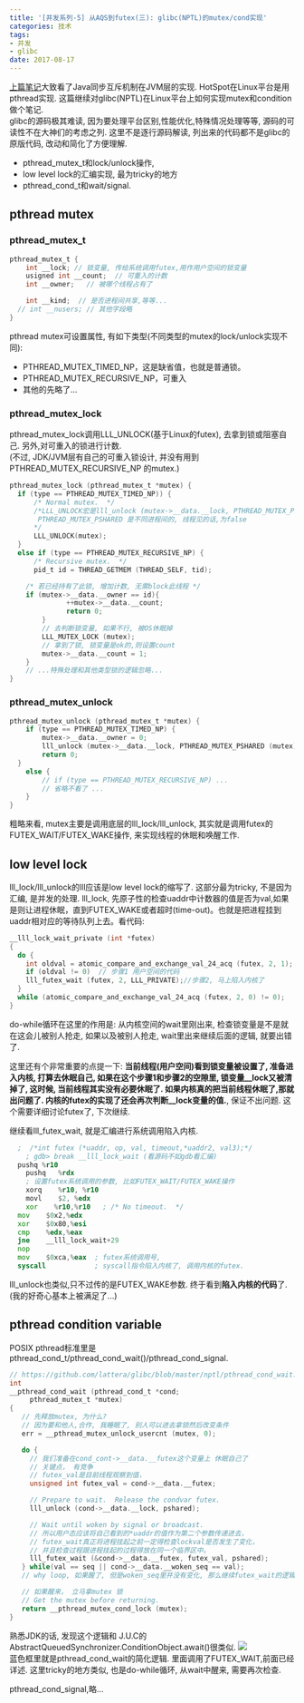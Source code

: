 ```yaml
---
title: '[并发系列-5] 从AQS到futex(三): glibc(NPTL)的mutex/cond实现'
categories: 技术
tags:
- 并发
- glibc
date: 2017-08-17
---
```


[上篇笔记](http://kexianda.info/2017/08/16/%E5%B9%B6%E5%8F%91%E7%B3%BB%E5%88%97-4-%E4%BB%8EAQS%E5%88%B0futex-%E4%BA%8C-JVM%E7%9A%84Thread%E5%92%8CParker/)大致看了Java同步互斥机制在JVM层的实现. HotSpot在Linux平台是用pthread实现. 这篇继续对glibc(NPTL)在Linux平台上如何实现mutex和condition做个笔记.  
glibc的源码极其难读, 因为要处理平台区别,性能优化,特殊情况处理等等, 源码的可读性不在大神们的考虑之列. 这里不是逐行源码解读, 列出来的代码都不是glibc的原版代码, 改动和简化了方便理解.  
* pthread_mutex_t和lock/unlock操作,
* low level lock的汇编实现, 最为tricky的地方
* pthread_cond_t和wait/signal.
<!--more-->

## pthread mutex
### pthread_mutex_t
```c
pthread_mutex_t {
	int __lock; // 锁变量, 传给系统调用futex,用作用户空间的锁变量
	usigned int __count;  // 可重入的计数
	int __owner;   // 被哪个线程占有了

	int __kind;  // 是否进程间共享,等等...
  // int __nusers; // 其他字段略
}
```
pthread mutex可设置属性, 有如下类型(不同类型的mutex的lock/unlock实现不同):
* PTHREAD_MUTEX_TIMED_NP，这是缺省值，也就是普通锁。
* PTHREAD_MUTEX_RECURSIVE_NP，可重入
* 其他的先略了...

### pthread_mutex_lock
pthread_mutex_lock调用LLL_UNLOCK(基于Linux的futex), 去拿到锁或阻塞自己. 另外,对可重入的锁进行计数.   
(不过, JDK/JVM层有自己的可重入锁设计, 并没有用到 PTHREAD_MUTEX_RECURSIVE_NP 的mutex.)
```c
pthread_mutex_lock (pthread_mutex_t *mutex) {
  if (type == PTHREAD_MUTEX_TIMED_NP)) {
      /* Normal mutex.  */
      /*LLL_UNLOCK宏是lll_unlock (mutex->__data.__lock, PTHREAD_MUTEX_PSHARED (mutex));
       PTHREAD_MUTEX_PSHARED 是不同进程间的, 线程见的话,为false
      */
      LLL_UNLOCK(mutex);
  }
  else if (type == PTHREAD_MUTEX_RECURSIVE_NP) {
      /* Recursive mutex.  */
      pid_t id = THREAD_GETMEM (THREAD_SELF, tid);

    /* 若已经持有了此锁, 增加计数, 无需block此线程 */
    if (mutex->__data.__owner == id){
			  ++mutex->__data.__count;
			  return 0;
		}
		// 去判断锁变量, 如果不行, 被OS休眠掉
		LLL_MUTEX_LOCK (mutex);    
		// 拿到了锁, 锁变量是ok的,则设置count
		mutex->__data.__count = 1;
	}
	// ...特殊处理和其他类型锁的逻辑忽略...
}
```
### pthread_mutex_unlock
```c
pthread_mutex_unlock (pthread_mutex_t *mutex) {
	if (type == PTHREAD_MUTEX_TIMED_NP) {
		mutex->__data.__owner = 0;
		lll_unlock (mutex->__data.__lock, PTHREAD_MUTEX_PSHARED (mutex));
		return 0;
  }
	else {
		// if (type == PTHREAD_MUTEX_RECURSIVE_NP) ...
		// 省略不看了 ...
	}
}
```
粗略来看, mutex主要是调用底层的lll_lock/lll_unlock, 其实就是调用futex的FUTEX_WAIT/FUTEX_WAKE操作, 来实现线程的休眠和唤醒工作.


## low level lock
lll_lock/lll_unlock的lll应该是low level lock的缩写了. 这部分最为tricky, 不是因为汇编, 是并发的处理.
lll_lock, 先原子性的检查uaddr中计数器的值是否为val,如果是则让进程休眠，直到FUTEX_WAKE或者超时(time-out)。也就是把进程挂到uaddr相对应的等待队列上去。看代码:
```c
__lll_lock_wait_private (int *futex)
{
  do {
    int oldval = atomic_compare_and_exchange_val_24_acq (futex, 2, 1);
    if (oldval != 0)  // 步骤1 用户空间的代码
    lll_futex_wait (futex, 2, LLL_PRIVATE);//步骤2, 马上陷入内核了
  }
  while (atomic_compare_and_exchange_val_24_acq (futex, 2, 0) != 0);
}
```
do-while循环在这里的作用是: 从内核空间的wait里刚出来, 检查锁变量是不是就在这会儿被别人抢走, 如果以及被别人抢走, wait里出来继续后面的逻辑, 就要出错了.

这里还有个非常重要的点提一下:  **当前线程(用户空间)看到锁变量被设置了, 准备进入内核, 打算去休眠自己, 如果在这个步骤1和步骤2的空隙里, 锁变量\_\_lock又被清掉了, 这时候, 当前线程其实没有必要休眠了. 如果内核真的把当前线程休眠了,那就出问题了. 内核的futex的实现了还会再次判断\_\_lock变量的值.**, 保证不出问题. 这个需要详细讨论futex了, 下次继续.

继续看lll_futex_wait, 就是汇编进行系统调用陷入内核.
```asm
  ;  /*int futex (*uaddr, op, val, timeout,*uaddr2, val3);*/
	; gdb> break __lll_lock_wait (看源码不如gdb看汇编)
  pushq	%r10
	pushq	%rdx
	; 设置futex系统调用的参数, 比如FUTEX_WAIT/FUTEX_WAKE操作
	xorq	%r10, %r10
	movl	$2, %edx  
	xor    %r10,%r10   ; /* No timeout.  */
  mov    $0x2,%edx
  xor    $0x80,%esi
  cmp    %edx,%eax
  jne    __lll_lock_wait+29
  nop
  mov    $0xca,%eax  ; futex系统调用号,
  syscall            ; syscall指令陷入内核了, 调用内核的futex.
```
lll_unlock也类似,只不过传的是FUTEX_WAKE参数.
终于看到**陷入内核的代码**了. (我的好奇心基本上被满足了...)

## pthread condition variable
POSIX pthread标准里是pthread_cond_t/pthread_cond_wait()/pthread_cond_signal.
```c
// https://github.com/lattera/glibc/blob/master/nptl/pthread_cond_wait.c
int
__pthread_cond_wait (pthread_cond_t *cond;
     pthread_mutex_t *mutex)
{
   // 先释放mutex, 为什么?
   // 因为要和他人,合作, 我睡眠了, 别人可以进去拿锁然后改变条件
   err = __pthread_mutex_unlock_usercnt (mutex, 0);

   do {
     // 我们准备在cond_cont->__data.__futex这个变量上 休眠自己了
     // 关键点， 有竞争
     // futex_val是目前线程观察到值，
     unsigned int futex_val = cond->__data.__futex;

     // Prepare to wait.  Release the condvar futex.  
     lll_unlock (cond->__data.__lock, pshared);

     // Wait until woken by signal or broadcast.  
     // 所以用户态应该将自己看到的*uaddr的值作为第二个参数传递进去，
     // futex_wait真正将进程挂起之前一定得检查lockval是否发生了变化，
     // 并且检查过程跟进程挂起的过程得放在同一个临界区中。
     lll_futex_wait (&cond->__data.__futex, futex_val, pshared);
   } while(val == seq || cond->__data.__woken_seq == val);
   // why loop, 如果醒了, 但是woken_seq里并没有变化, 那么继续futex_wait的逻辑

   // 如果醒来， 立马拿mutex 锁
   // Get the mutex before returning.  
   return __pthread_mutex_cond_lock (mutex);
}
```
熟悉JDK的话, 发现这个逻辑和 J.U.C的AbstractQueuedSynchronizer.ConditionObject.await()很类似.
![](http://ot49rzljt.bkt.clouddn.com/image/tech/pthread_cond_wait.png)  
蓝色框里就是pthread_cond_wait的简化逻辑. 里面调用了FUTEX_WAIT,前面已经详述.
这里tricky的地方类似, 也是do-while循环, 从wait中醒来, 需要再次检查.

pthread_cond_signal,略...
